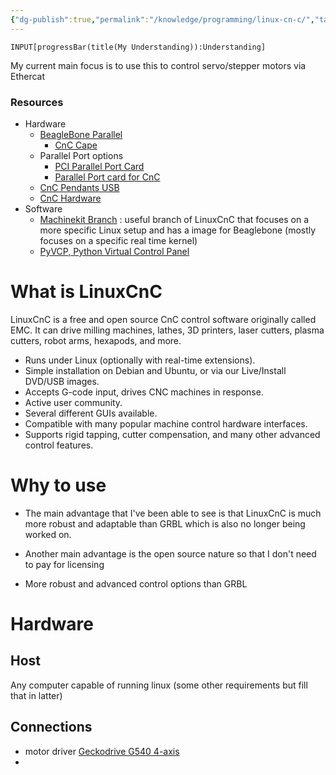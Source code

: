 ```yaml
---
{"dg-publish":true,"permalink":"/knowledge/programming/linux-cn-c/","tags":["programming/linux","control-systems/CnC","opensource","programming"]}
---
```


```meta-bind
INPUT[progressBar(title(My Understanding)):Understanding]
```

My current main focus is to use this to control servo/stepper motors via Ethercat 
### Resources 
- Hardware
	- [BeagleBone Parallel ](https://machinekoder.com/)
		- [CnC Cape](https://www.necitec.de/index.php/en/cnc-cape) 
	- Parallel Port options
		- [PCI Parallel Port Card](https://www.pmdx.com/1PARPCI) 
		-  [Parallel Port card for CnC](https://cnc4pc.com/a25-pci-parallel-port.html) 
	- [CnC Pendants USB](http://www.vistacnc.com/) 
	- [CnC Hardware](https://cnc4pc.com/)
- Software
	- [Machinekit Branch](https://www.machinekit.io/) : useful branch of LinuxCnC that focuses on a more specific Linux setup and has a image for Beaglebone (mostly focuses on a specific real time kernel)
	- [PyVCP, Python Virtual Control Panel](https://linuxcnc.org/docs/html/gui/pyvcp.html)  

# What is LinuxCnC
LinuxCnC is a free and open source CnC control software originally called EMC. It can drive milling machines, lathes, 3D printers, laser cutters, plasma cutters, robot arms, hexapods, and more.

- Runs under Linux (optionally with real-time extensions).
- Simple installation on Debian and Ubuntu, or via our Live/Install DVD/USB images.
- Accepts G-code input, drives CNC machines in response.
- Active user community.
- Several different GUIs available.
- Compatible with many popular machine control hardware interfaces.
- Supports rigid tapping, cutter compensation, and many other advanced control features.

# Why to use 

- The main advantage that I've been able to see is that LinuxCnC is much more robust and adaptable than GRBL which is also no longer being worked on.

- Another main advantage is the open source nature so that I don't need to pay for licensing 
- More robust and advanced control options than GRBL 

# Hardware 

## Host 
Any computer capable of running linux (some other requirements but fill that in latter)

## Connections 
- motor driver [Geckodrive G540 4-axis](https://www.geckodrive.com/product/g540-4-axis-digital-step-drive/) 
- 

